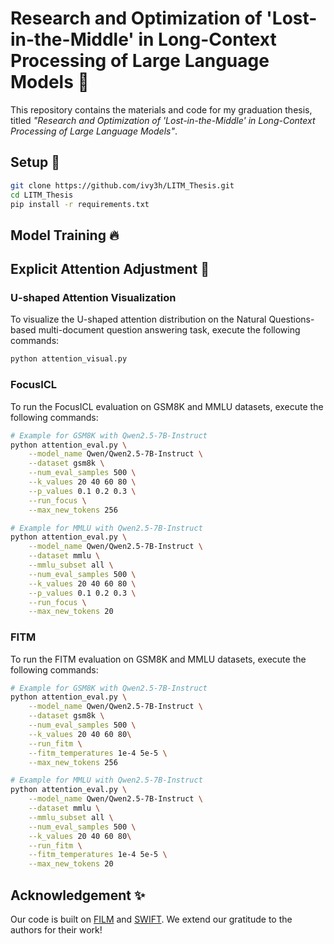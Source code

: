 # Research and Optimization of 'Lost-in-the-Middle' in Long-Context Processing of Large Language Models 🧚

This repository contains the materials and code for my graduation thesis, titled *"Research and Optimization of 'Lost-in-the-Middle' in Long-Context Processing of Large Language Models"*.

## Setup 🚀
```bash
git clone https://github.com/ivy3h/LITM_Thesis.git
cd LITM_Thesis
pip install -r requirements.txt
```



## Model Training 🔥





## Explicit Attention Adjustment 🎯


### U-shaped Attention Visualization

To visualize the U-shaped attention distribution on the Natural Questions-based multi-document question answering task, execute the following commands:

```bash
python attention_visual.py
```

### FocusICL

To run the FocusICL evaluation on GSM8K and MMLU datasets, execute the following commands:

```bash
# Example for GSM8K with Qwen2.5-7B-Instruct
python attention_eval.py \
    --model_name Qwen/Qwen2.5-7B-Instruct \
    --dataset gsm8k \
    --num_eval_samples 500 \
    --k_values 20 40 60 80 \
    --p_values 0.1 0.2 0.3 \
    --run_focus \
    --max_new_tokens 256

# Example for MMLU with Qwen2.5-7B-Instruct
python attention_eval.py \
    --model_name Qwen/Qwen2.5-7B-Instruct \
    --dataset mmlu \
    --mmlu_subset all \
    --num_eval_samples 500 \
    --k_values 20 40 60 80 \
    --p_values 0.1 0.2 0.3 \
    --run_focus \
    --max_new_tokens 20
```

### FITM

To run the FITM evaluation on GSM8K and MMLU datasets, execute the following commands:

```bash
# Example for GSM8K with Qwen2.5-7B-Instruct
python attention_eval.py \
    --model_name Qwen/Qwen2.5-7B-Instruct \
    --dataset gsm8k \
    --num_eval_samples 500 \
    --k_values 20 40 60 80\
    --run_fitm \
    --fitm_temperatures 1e-4 5e-5 \
    --max_new_tokens 256

# Example for MMLU with Qwen2.5-7B-Instruct
python attention_eval.py \
    --model_name Qwen/Qwen2.5-7B-Instruct \
    --dataset mmlu \
    --mmlu_subset all \
    --num_eval_samples 500 \
    --k_values 20 40 60 80\
    --run_fitm \
    --fitm_temperatures 1e-4 5e-5 \
    --max_new_tokens 20 
```


## Acknowledgement ✨
Our code is built on [FILM](https://github.com/microsoft/FILM) and [SWIFT](https://swift.readthedocs.io/en/latest/). We extend our gratitude to the authors for their work!
